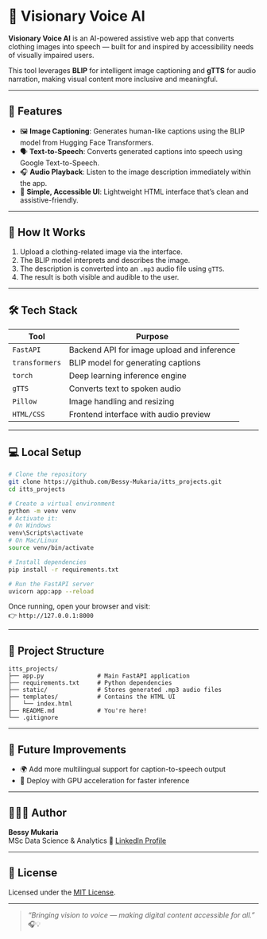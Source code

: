 # 🧠 Visionary Voice AI

**Visionary Voice AI** is an AI-powered assistive web app that converts clothing images into speech — built for and inspired by accessibility needs of visually impaired users.

This tool leverages **BLIP** for intelligent image captioning and **gTTS** for audio narration, making visual content more inclusive and meaningful.

---

## 🌟 Features

- 🖼️ **Image Captioning**: Generates human-like captions using the BLIP model from Hugging Face Transformers.
- 🗣️ **Text-to-Speech**: Converts generated captions into speech using Google Text-to-Speech.
- 🎧 **Audio Playback**: Listen to the image description immediately within the app.
- 🧩 **Simple, Accessible UI**: Lightweight HTML interface that’s clean and assistive-friendly.

---

## 🚀 How It Works

1. Upload a clothing-related image via the interface.
2. The BLIP model interprets and describes the image.
3. The description is converted into an `.mp3` audio file using `gTTS`.
4. The result is both visible and audible to the user.

---

## 🛠️ Tech Stack

| Tool              | Purpose                            |
|------------------|-------------------------------------|
| `FastAPI`        | Backend API for image upload and inference |
| `transformers`   | BLIP model for generating captions  |
| `torch`          | Deep learning inference engine      |
| `gTTS`           | Converts text to spoken audio       |
| `Pillow`         | Image handling and resizing         |
| `HTML/CSS`       | Frontend interface with audio preview |

---

## 💻 Local Setup

```bash
# Clone the repository
git clone https://github.com/Bessy-Mukaria/itts_projects.git
cd itts_projects

# Create a virtual environment
python -m venv venv
# Activate it:
# On Windows
venv\Scripts\activate
# On Mac/Linux
source venv/bin/activate

# Install dependencies
pip install -r requirements.txt

# Run the FastAPI server
uvicorn app:app --reload
```

Once running, open your browser and visit:  
👉 `http://127.0.0.1:8000`

---

## 📁 Project Structure

```
itts_projects/
├── app.py               # Main FastAPI application
├── requirements.txt     # Python dependencies
├── static/              # Stores generated .mp3 audio files
├── templates/           # Contains the HTML UI
│   └── index.html
├── README.md            # You're here!
└── .gitignore
```

---

## 🧠 Future Improvements

- 🌍 Add more multilingual support for caption-to-speech output
- 🚀 Deploy with GPU acceleration for faster inference

---

## 👩🏽‍💻 Author

**Bessy Mukaria**  
MSc Data Science & Analytics
📌 [LinkedIn Profile](https://www.linkedin.com/in/bessy-mukaria)

---

## 📜 License

Licensed under the [MIT License](LICENSE).

---

> _“Bringing vision to voice — making digital content accessible for all.”_ 🎧💡
